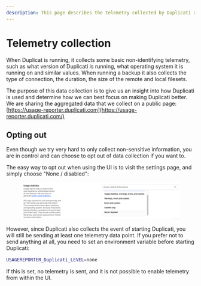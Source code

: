 ```yaml
---
description: This page describes the telemetry collected by Duplicati and how to share it
---
```


# Telemetry collection

When Duplicat is running, it collects some basic non-identifying telemetry, such as what version of Duplicati is running, what operating system it is running on and similar values. When running a backup it also collects the type of connection, the duration, the size of the remote and local filesets.

The purpose of this data collection is to give us an insight into how Duplicati is used and determine how we can best focus on making Duplicati better. We are sharing the aggregated data that we collect on a public page: [https://usage-reporter.duplicati.com](https://usage-reporter.duplicati.com/)

## Opting out

Even though we try very hard to only collect non-sensitive information, you are in control and can choose to opt out of data collection if you want to.

The easy way to opt out when using the UI is to visit the settings page, and simply choose "None / disabled":

<figure><img src="../.gitbook/assets/Screenshot 2025-10-03 at 15.33.13.png" alt=""><figcaption></figcaption></figure>

However, since Duplicati also collects the event of starting Duplicati, you will still be sending at least one telemetry data point. If you prefer not to send anything at all, you need to set an environment variable before starting Duplicati:

```bash
USAGEREPORTER_Duplicati_LEVEL=none
```

If this is set, no telemetry is sent, and it is not possible to enable telemetry from within the UI.
